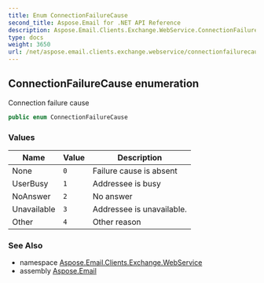 ```yaml
---
title: Enum ConnectionFailureCause
second_title: Aspose.Email for .NET API Reference
description: Aspose.Email.Clients.Exchange.WebService.ConnectionFailureCause enum. Connection failure cause
type: docs
weight: 3650
url: /net/aspose.email.clients.exchange.webservice/connectionfailurecause/
---
```

## ConnectionFailureCause enumeration

Connection failure cause

```csharp
public enum ConnectionFailureCause
```

### Values

| Name | Value | Description |
| --- | --- | --- |
| None | `0` | Failure cause is absent |
| UserBusy | `1` | Addressee is busy |
| NoAnswer | `2` | No answer |
| Unavailable | `3` | Addressee is unavailable. |
| Other | `4` | Other reason |

### See Also

* namespace [Aspose.Email.Clients.Exchange.WebService](../../aspose.email.clients.exchange.webservice/)
* assembly [Aspose.Email](../../)


